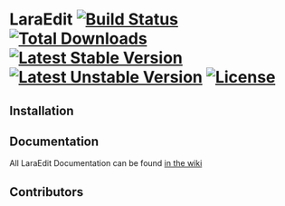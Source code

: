 # LaraEdit [![Build Status](https://travis-ci.org/laraedit/laraedit.svg)](https://travis-ci.org/laraedit/laraedit) [![Total Downloads](https://poser.pugx.org/laraedit/laraedit/d/total.svg)](https://packagist.org/packages/laraedit/laraedit) [![Latest Stable Version](https://poser.pugx.org/laraedit/laraedit/v/stable.svg)](https://packagist.org/packages/laraedit/laraedit) [![Latest Unstable Version](https://poser.pugx.org/laraedit/laraedit/v/unstable.svg)](https://packagist.org/packages/laraedit/laraedit) [![License](https://poser.pugx.org/laraedit/laraedit/license.svg)](https://packagist.org/packages/laraedit/laraedit)

## Installation

## Documentation
All LaraEdit Documentation can be found [in the wiki](https://github.com/laraedit/laraedit/wiki)

## Contributors
